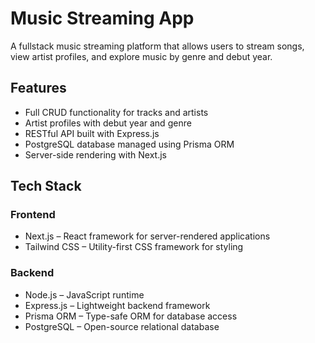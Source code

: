 # Music Streaming App

A fullstack music streaming platform that allows users to stream songs, view artist profiles, and explore music by genre and debut year.

## Features

- Full CRUD functionality for tracks and artists  
- Artist profiles with debut year and genre  
- RESTful API built with Express.js  
- PostgreSQL database managed using Prisma ORM  
- Server-side rendering with Next.js  

## Tech Stack

### Frontend
- Next.js – React framework for server-rendered applications  
- Tailwind CSS – Utility-first CSS framework for styling  

### Backend
- Node.js – JavaScript runtime  
- Express.js – Lightweight backend framework  
- Prisma ORM – Type-safe ORM for database access  
- PostgreSQL – Open-source relational database  
